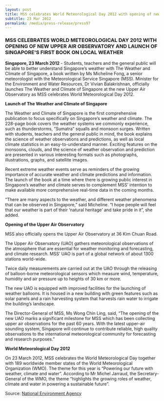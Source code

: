 ```yaml
---
layout: post
title: MSS celebrates World Meteorological Day 2012 with opening of new Upper Air Observatory and launch of Singapore's first book on local weather
subtitle: 23 Mar 2012
permalink: /media/press-release/press97
---
```


### MSS CELEBRATES WORLD METEOROLOGICAL DAY 2012 WITH OPENING OF NEW UPPER AIR OBSERVATORY AND LAUNCH OF SINGAPORE'S FIRST BOOK ON LOCAL WEATHER

**Singapore, 23 March 2012** - Students, teachers and the general public will be able to better understand Singapore’s weather with The Weather and Climate of Singapore, a book written by Ms Micheline Fong, a senior meteorologist with the Meteorological Service Singapore (MSS). Minister for the Environment and Water Resources, Dr Vivian Balakrishnan, officially launches The Weather and Climate of Singapore at the new Upper Air Observatory as MSS celebrates World Meteorological Day 2012.

**Launch of The Weather and Climate of Singapore**

The Weather and Climate of Singapore is the first comprehensive publication to focus specifically on Singapore’s weather and climate. The 228-page book covers the weather systems we commonly experience, such as thunderstorms, “Sumatra” squalls and monsoon surges. Written with students, teachers and the general public in mind, the book explains the science of weather observations and predictions, as well as local climate statistics in an easy-to-understand manner. Exciting features on the monsoons, clouds, and the science of weather observation and prediction are presented in various interesting formats such as photographs, illustrations, graphs, and satellite images.

Recent extreme weather events serve as reminders of the growing importance of accurate weather and climate predictions and information. The launch of the book at a time where there is growing public interest in Singapore’s weather and climate serves to complement MSS’ intention to make available more comprehensive real-time data in the coming months.

“There are many aspects to the weather, and different weather phenomena that can be observed in Singapore,” said Micheline. “I hope people will feel that our weather is part of their ‘natural heritage’ and take pride in it”, she added.

**Opening of the Upper Air Observatory**

MSS also officially opens the Upper Air Observatory at 36 Kim Chuan Road.

The Upper Air Observatory (UAO) gathers meteorological observations of the atmosphere that are essential for weather monitoring and forecasting, and climate research. MSS’ UAO is part of a global network of about 1300 stations world-wide.

Twice daily measurements are carried out at the UAO through the releasing of balloon-borne meteorological sensors which measure wind, temperature, humidity and air pressure up to heights of 30 km or more.

The new UAO is equipped with improved facilities for the launching of weather balloons. It is housed in a new building with green features such as solar panels and a rain harvesting system that harvests rain water to irrigate the building’s landscape.

The Director-General of MSS, Ms Wong Chin Ling, said, “The opening of the new UAO marks a significant milestone for MSS which has been collecting upper air observations for the past 60 years. With the latest upper-air sounding system, Singapore will continue to contribute reliable, high quality observations to the international meteorological community for forecasting and research purposes.”

**World Meteorological Day 2012**

On 23 March 2012, MSS celebrates the World Meteorological Day together with 189 worldwide member states of the World Meteorological Organization (WMO). The theme for this year is “Powering our future with weather, climate and water”. According to Mr Michel Jarraud, the Secretary-General of the WMO, the theme “highlights the growing roles of weather, climate and water in powering a sustainable future”.


Source: [<a href="https://www.nea.gov.sg/" target="_blank">National Environment Agency</a>](https://www.nea.gov.sg/)
